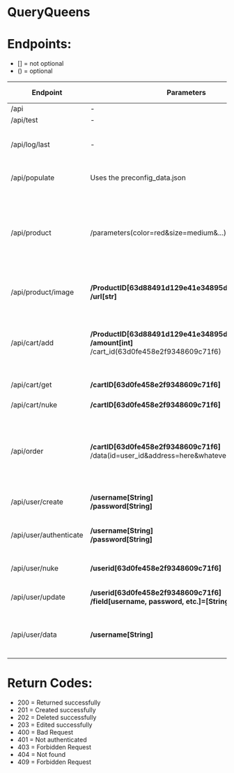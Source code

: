 # QueryQueens

# Endpoints:
 
+ [] = not optional
+ () = optional

| Endpoint               | Parameters                                                                                         | Return type | Function                                                                                              |
|------------------------|----------------------------------------------------------------------------------------------------|-------------|-------------------------------------------------------------------------------------------------------|
| /api                   | -                                                                                                  | String      | testing                                                                                               |
| /api/test              | -                                                                                                  | String      | testing                                                                                               |
| /api/log/last          | -                                                                                                  | json        | Returns the timestamp of the last POST call                                                           |
| /api/populate          | Uses the preconfig_data.json                                                                       | String      | Filling the database with test data                                                                   |
| /api/product           | /parameters(color=red&size=medium&...)                                                             | json        | Returns all products fitting the given parameters <br/>If none are provided returns all products      |
| /api/product/image     | **/ProductID[63d88491d129e41e34895dfc] <br/>/url[str]**                                            | str         | adds or updates an image on a product                                                                 |
| /api/cart/add          | **/ProductID[63d88491d129e41e34895dfc] <br/>/amount[int]** <br/>/cart_id(63d0fe458e2f9348609c71f6) | String(ID)  | Adds a Product to a cart <br/>If no ID is provided creates a new cart                                 |
| /api/cart/get          | **/cartID[63d0fe458e2f9348609c71f6]**                                                              | String      | Returns a cart                                                                                        |
| /api/cart/nuke         | **/cartID[63d0fe458e2f9348609c71f6]**                                                              | String      | Deletes a cart                                                                                        |
| /api/order             | **/cartID[63d0fe458e2f9348609c71f6]** <br/>/data(id=user_id&address=here&whatever=something&....)  | String      | Creates an order from an existing cart<br/>if id is provided in data, imports all data from that user |
| /api/user/create       | **/username[String] <br/>/password[String]**                                                       | String(ID)  | Creates a user and returns the ID                                                                     |
| /api/user/authenticate | **/username[String] <br/>/password[String]**                                                       | String(ID)  | Authenticates a user and returns their ID                                                             |
| /api/user/nuke         | **/userid[63d0fe458e2f9348609c71f6]**                                                              | String      | Removes a user from the database                                                                      |
| /api/user/update       | **/userid[63d0fe458e2f9348609c71f6] <br/>/field[username, password, etc.]=[String]**               | String      | Edits or adds fields to the users data                                                                |
| /api/user/data         | **/username[String]**                                                                              | json        | Returns the user data, without password or ID                                                         |

# Return Codes:

+ 200 = Returned successfully
+ 201 = Created successfully
+ 202 = Deleted successfully
+ 203 = Edited successfully
+ 400 = Bad Request
+ 401 = Not authenticated
+ 403 = Forbidden Request
+ 404 = Not found
+ 409 = Forbidden Request